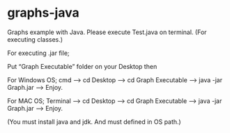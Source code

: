 # graphs-java

Graphs example with Java. Please execute Test.java on terminal. (For executing classes.)

For executing .jar file; 

Put “Graph Executable” folder on your Desktop then 

For Windows OS;
cmd --> cd Desktop --> cd Graph Executable --> java -jar Graph.jar --> Enjoy.

For MAC OS;
Terminal --> cd Desktop --> cd Graph Executable --> java -jar Graph.jar --> Enjoy.

(You must install java and jdk. And must defined in OS path.)


